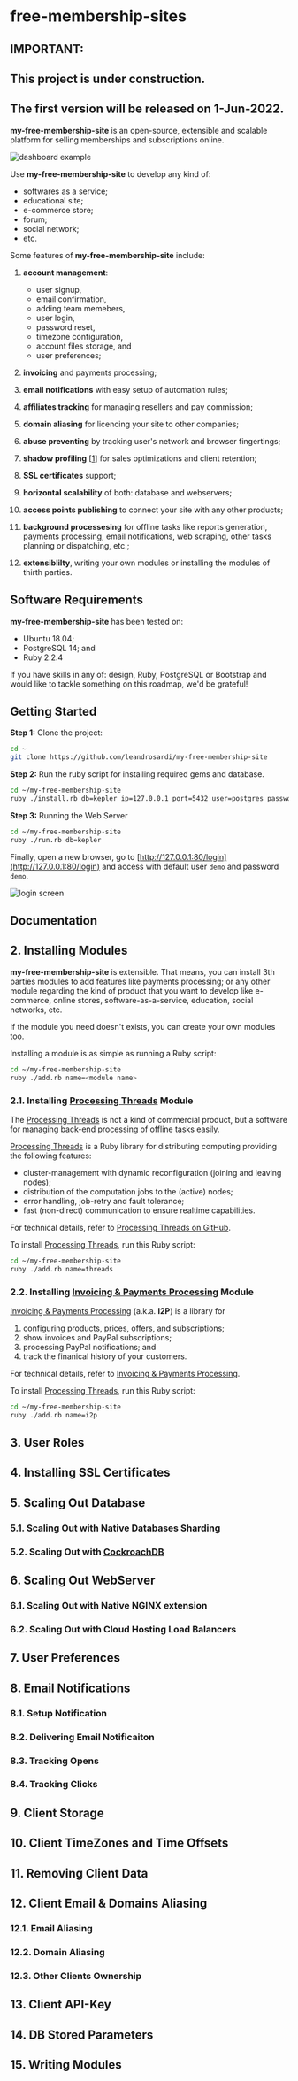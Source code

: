 # free-membership-sites

## IMPORTANT:
## This project is under construction.
## The first version will be released on 1-Jun-2022.

**my-free-membership-site** is an open-source, extensible and scalable platform for selling memberships and subscriptions online.

![dashboard example](./thumbnails/dashboard.png)

Use **my-free-membership-site** to develop any kind of:
- softwares as a service;
- educational site;
- e-commerce store;
- forum;
- social network;
- etc.

Some features of **my-free-membership-site** include:

1. **account management**: 
	- user signup,
	- email confirmation,
    - adding team memebers, 
	- user login, 
	- password reset, 
	- timezone configuration,
    - account files storage, and 
	- user preferences;

2. **invoicing** and payments processing;

3. **email notifications** with easy setup of automation rules;

4. **affiliates tracking** for managing resellers and pay commission;

5. **domain aliasing** for licencing your site to other companies;

6. **abuse preventing** by tracking user's network and browser fingertings;

7. **shadow profiling** [[1](https://en.wikipedia.org/wiki/Shadow_profile)] for sales optimizations and client retention;

8. **SSL certificates** support;

9. **horizontal scalability** of both: database and webservers;

10. **access points publishing** to connect your site with any other products;

11. **background processesing** for offline tasks like reports generation, payments processing, email notifications, web scraping, other tasks planning or dispatching, etc.;

12. **extensiblilty**, writing your own modules or installing the modules of thirth parties.

## Software Requirements

**my-free-membership-site** has been tested on:

- Ubuntu 18.04;
- PostgreSQL 14; and
- Ruby 2.2.4

If you have skills in any of: design, Ruby, PostgreSQL or Bootstrap and would like to tackle something on this roadmap, we'd be grateful!

## Getting Started

**Step 1:** Clone the project:

```bash
cd ~
git clone https://github.com/leandrosardi/my-free-membership-site
```

**Step 2:** Run the ruby script for installing required gems and database.

```bash
cd ~/my-free-membership-site
ruby ./install.rb db=kepler ip=127.0.0.1 port=5432 user=postgres password=<write your password here>
```

**Step 3:** Running the Web Server

```bash
cd ~/my-free-membership-site
ruby ./run.rb db=kepler 
```

Finally, open a new browser, go to [http://127.0.0.1:80/login](http://127.0.0.1:80/login) and access with default user `demo` and password `demo`.

![login screen](./thumbnails/login.png)

## Documentation

## 2. Installing Modules

**my-free-membership-site** is extensible. That means, you can install 3th parties modules to add features like payments processing; or any other module regarding the kind of product that you want to develop like e-commerce, online stores, software-as-a-service, education, social networks, etc.

If the module you need doesn't exists, you can create your own modules too.

Installing a module is as simple as running a Ruby script:

```bash
cd ~/my-free-membership-site
ruby ./add.rb name=<module name>
```

### 2.1. Installing [Processing Threads](https://github.com/leandrosardi/pampa) Module

The [Processing Threads](https://github.com/leandrosardi/pampa) is not a kind of commercial product, but a software for managing back-end processing of offline tasks easily.

[Processing Threads](https://github.com/leandrosardi/pampa) is a Ruby library for distributing computing providing the following features:

- cluster-management with dynamic reconfiguration (joining and leaving nodes);
- distribution of the computation jobs to the (active) nodes;
- error handling, job-retry and fault tolerance;
- fast (non-direct) communication to ensure realtime capabilities.

For technical details, refer to [Processing Threads on GitHub](https://github.com/leandrosardi/pampa).

To install [Processing Threads](https://github.com/leandrosardi/pampa), run this Ruby script:

```bash
cd ~/my-free-membership-site
ruby ./add.rb name=threads
```

### 2.2. Installing [Invoicing & Payments Processing](https://github.com/leandrosardi/invoicing_payments_processing) Module

[Invoicing & Payments Processing](https://github.com/leandrosardi/invoicing_payments_processing) (a.k.a. **I2P**) is a library for 

1. configuring products, prices, offers, and subscriptions; 
2. show invoices and PayPal subscriptions; 
3. processing PayPal notifications; 
and
4. track the finanical history of your customers. 

For technical details, refer to [Invoicing & Payments Processing](https://github.com/leandrosardi/invoicing_payments_processing).

To install [Processing Threads](https://github.com/leandrosardi/pampa), run this Ruby script:

```bash
cd ~/my-free-membership-site
ruby ./add.rb name=i2p
```

## 3. User Roles

## 4. Installing SSL Certificates

## 5. Scaling Out Database

### 5.1. Scaling Out with Native Databases Sharding

### 5.2. Scaling Out with [CockroachDB](https://www.cockroachlabs.com/docs/cockroachcloud/quickstart.html)

## 6. Scaling Out WebServer

### 6.1. Scaling Out with Native NGINX extension

### 6.2. Scaling Out with Cloud Hosting Load Balancers

## 7. User Preferences

## 8. Email Notifications

### 8.1. Setup Notification

### 8.2. Delivering Email Notificaiton

### 8.3. Tracking Opens

### 8.4. Tracking Clicks

## 9. Client Storage

## 10. Client TimeZones and Time Offsets

## 11. Removing Client Data

## 12. Client Email & Domains Aliasing

### 12.1. Email Aliasing

### 12.2. Domain Aliasing

### 12.3. Other Clients Ownership

## 13. Client API-Key

## 14. DB Stored Parameters

## 15. Writing Modules


